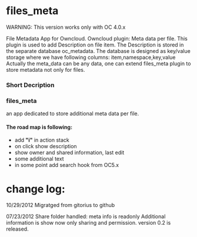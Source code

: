 files_meta
==========
WARNING: This version works only with OC 4.0.x

File Metadata App for Owncloud.
Owncloud plugin: Meta data per file.
This plugin is used to add Description on file item. 
The Description is stored in the separate database oc_metadata.
The database is designed as key/value storage where we have following columns:
item,namespace,key,value
Actually the meta_data can be any data, one can extend files_meta plugin to store metadata not only for files.

### Short Decription
### files_meta
an app dedicated  to store additional meta data per file.
#### The road map is following:
* add **"i"** in action stack
* on click show description
* show owner and shared information, last edit
* some additional text
* in some point add search hook from OC5.x



# change log:
10/29/2012
Migratged from gitorius to github


07/23/2012
Share folder handled: meta info is readonly
Additional information is show now only sharing and permission.
version 0.2 is released.


